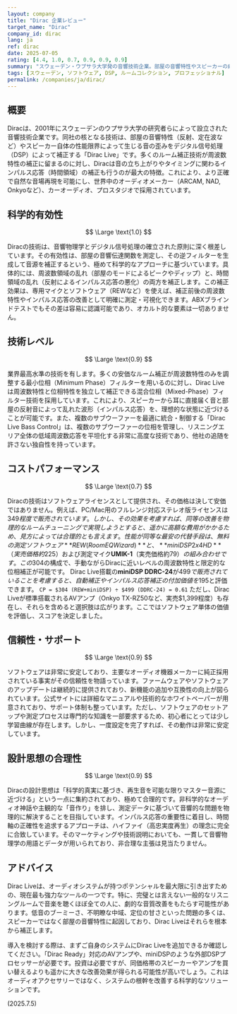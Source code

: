 ```yaml
---
layout: company
title: "Dirac 企業レビュー"
target_name: "Dirac"
company_id: dirac
lang: ja
ref: dirac
date: 2025-07-05
rating: [4.4, 1.0, 0.7, 0.9, 0.9, 0.9]
summary: "スウェーデン・ウプサラ大学発の音響技術企業。部屋の音響特性やスピーカーの癖を測定し、理想的な音響へと補正するデジタルルームコレクション（DRC）技術の世界的リーダー。科学的根拠に基づいた衝動（インパルス）応答の補正という高度なアプローチにより、周波数特性だけでなく時間軸の歪みも除去。プロの現場からハイエンドオーディオ、カーオーディオまで幅広く採用されています。その効果は絶大ですが、性能を最大限に引き出すには相応のコストと学習意欲が求められます。"
tags: [スウェーデン, ソフトウェア, DSP, ルームコレクション, プロフェッショナル]
permalink: /companies/ja/dirac/
---
```


## 概要

Diracは、2001年にスウェーデンのウプサラ大学の研究者らによって設立された音響技術企業です。同社の核となる技術は、部屋の音響特性（反射、定在波など）やスピーカー自体の性能限界によって生じる音の歪みをデジタル信号処理（DSP）によって補正する「Dirac Live」です。多くのルーム補正技術が周波数特性の補正に留まるのに対し、Diracは音の立ち上がりやタイミングに関わるインパルス応答（時間領域）の補正も行うのが最大の特徴。これにより、より正確で自然な音場再現を可能にし、世界中のオーディオメーカー（ARCAM, NAD, Onkyoなど）、カーオーディオ、プロスタジオで採用されています。

## 科学的有効性

$$ \Large \text{1.0} $$

Diracの技術は、音響物理学とデジタル信号処理の確立された原則に深く根差しています。その有効性は、部屋の音響伝達関数を測定し、その逆フィルターを生成して音源を補正するという、極めて科学的なアプローチに基づいています。具体的には、周波数領域の乱れ（部屋のモードによるピークやディップ）と、時間領域の乱れ（反射によるインパルス応答の悪化）の両方を補正します。この補正効果は、専用マイクとソフトウェア（REWなど）を使えば、補正前後の周波数特性やインパルス応答の改善として明確に測定・可視化できます。ABXブラインドテストでもその差は容易に認識可能であり、オカルト的な要素は一切ありません。

## 技術レベル

$$ \Large \text{0.9} $$

業界最高水準の技術を有します。多くの安価なルーム補正が周波数特性のみを調整する最小位相（Minimum Phase）フィルターを用いるのに対し、Dirac Liveは周波数特性と位相特性を独立して補正できる混合位相（Mixed-Phase）フィルター技術を採用しています。これにより、スピーカーから耳に直接届く音と部屋の反射音によって乱れた波形（インパルス応答）を、理想的な状態に近づけることが可能です。また、複数のサブウーファーを最適に統合・制御する「Dirac Live Bass Control」は、複数のサブウーファーの位相を管理し、リスニングエリア全体の低域周波数応答を平坦化する非常に高度な技術であり、他社の追随を許さない独自性を持っています。

## コストパフォーマンス

$$ \Large \text{0.7} $$

Diracの技術はソフトウェアライセンスとして提供され、その価格は決して安価ではありません。例えば、PC/Mac用のフルレンジ対応ステレオ版ライセンスは$349程度で販売されています。しかし、その効果を考慮すれば、同等の改善を物理的なルームチューニングで実現しようとすると、遥かに高額な費用がかかるため、見方によっては合理的とも言えます。
性能が同等な最安の代替手段は、無料の測定ソフトウェア**REW (Room EQ Wizard)**と、**miniDSP 2x4 HD**（実売価格約$225）および測定マイク**UMIK-1**（実売価格約$79）の組み合わせです。この$304の構成で、手動ながらDiracに近いレベルの周波数特性と限定的な位相補正が可能です。
Dirac Live搭載の**miniDSP DDRC-24**が$499で販売されていることを考慮すると、自動補正やインパルス応答補正の付加価値を$195と評価できます。
`CP = $304 (REW+miniDSP) ÷ $499 (DDRC-24) = 0.61`
ただし、Dirac Liveが標準搭載されるAVアンプ（Onkyo TX-RZ50など、実売$1,399程度）も存在し、それらを含めると選択肢は広がります。ここではソフトウェア単体の価値を評価し、スコアを決定しました。

## 信頼性・サポート

$$ \Large \text{0.9} $$

ソフトウェアは非常に安定しており、主要なオーディオ機器メーカーに純正採用されている事実がその信頼性を物語っています。ファームウェアやソフトウェアのアップデートは継続的に提供されており、新機能の追加や互換性の向上が図られています。公式サイトには詳細なマニュアルや技術的なホワイトペーパーが用意されており、サポート体制も整っています。ただし、ソフトウェアのセットアップや測定プロセスは専門的な知識を一部要求するため、初心者にとっては少し学習曲線が存在します。しかし、一度設定を完了すれば、その動作は非常に安定しています。

## 設計思想の合理性

$$ \Large \text{0.9} $$

Diracの設計思想は「科学的真実に基づき、再生音を可能な限りマスター音源に近づける」という一点に集約されており、極めて合理的です。非科学的なオーディオ神話や主観的な「音作り」を排し、測定データに基づいて音響的な問題を物理的に解決することを目指しています。インパルス応答の重要性に着目し、時間軸の正確性を追求するアプローチは、ハイファイ（高忠実度再生）の理念に完全に合致しています。そのマーケティングや技術説明においても、一貫して音響物理学の用語とデータが用いられており、非合理な主張は見当たりません。

## アドバイス

Dirac Liveは、オーディオシステムが持つポテンシャルを最大限に引き出すための、現在最も強力なツールの一つです。特に、完璧とは言えない一般的なリスニングルームで音楽を聴くほぼ全ての人に、劇的な音質改善をもたらす可能性があります。低音のブーミーさ、不明瞭な中域、定位の甘さといった問題の多くは、スピーカーではなく部屋の音響特性に起因しており、Dirac Liveはそれらを根本から補正します。

導入を検討する際は、まずご自身のシステムにDirac Liveを追加できるか確認してください。「Dirac Ready」対応のAVアンプや、miniDSPのような外部DSPプロセッサーが必要です。投資は必要ですが、同価格帯のスピーカーやアンプを買い替えるよりも遥かに大きな改善効果が得られる可能性が高いでしょう。これはオーディオアクセサリーではなく、システムの根幹を改善する科学的なソリューションです。

(2025.7.5)
